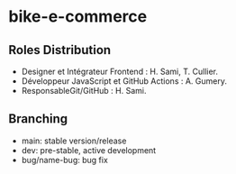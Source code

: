 # bike-e-commerce

## Roles Distribution
- Designer et Intégrateur Frontend : H. Sami, T. Cullier.
- Développeur JavaScript et GitHub Actions : A. Gumery.
- ResponsableGit/GitHub : H. Sami.

## Branching
- main: stable version/release
- dev: pre-stable, active development
- bug/name-bug: bug fix
